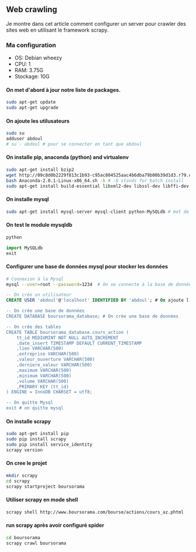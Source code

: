 ## Web crawling
Je montre dans cet article comment configurer un server pour crawler des sites web en utilisant le framework scrapy. 

### Ma configuration
- OS: Debian wheezy
- CPU: 1
- RAM: 3.75G
- Stockage: 10G

#### On met d'abord à jour notre liste de packages.
```sh
sudo apt-get update
sudo apt-get upgrade
```

#### On ajoute les utilusateurs
```sh
sudo su
adduser abdoul
# su - abdoul # pour se connecter en tant que abdoul
```

#### On installe pip, anaconda (python) and virtualenv 
```sh
sudo apt-get install bzip2
wget http://09c8d0b2229f813c1b93-c95ac804525aac4b6dba79b00b39d1d3.r79.cf1.rackcdn.com/Anaconda-2.0.1-Linux-x86_64.sh
bash Anaconda-2.0.1-Linux-x86_64.sh -b # -b stands for batch install
sudo apt-get install build-essential libxml2-dev libssl-dev libffi-dev python-dev libxslt-dev
```

#### On installe mysql 
```sh
sudo apt-get install mysql-server mysql-client python-MySQLdb # mot de passe 1234
```

#### On test le module mysqldb
```sh
python
```

```python
import MySQLdb
exit
```

#### Configurer une base de données mysql pour stocker les données 
 
```sh
# Connexion à la Mysql
mysql --user=root --password=1234  # On se connecte à la base de données
```
```sql
-- On crée un utilisateur
CREATE USER 'abdoul'@'localhost' IDENTIFIED BY 'abdoul'; # On ajoute l'ulisateur abdoul 

-- On crée une base de données
CREATE DATABASE boursorama_database; # On crée une base de données

-- On crée des tables
CREATE TABLE boursorama_database.cours_action (
	tt_id MEDIUMINT NOT NULL AUTO_INCREMENT
	,date_insert TIMESTAMP DEFAULT CURRENT_TIMESTAMP
	,lien VARCHAR(500)
    ,entreprise VARCHAR(500)
    ,valeur_ouverture VARCHAR(500)
    ,derniere_valeur VARCHAR(500)
    ,maximum VARCHAR(500)
    ,minimum VARCHAR(500)
    ,volume VARCHAR(500)
    ,PRIMARY KEY (tt_id)
) ENGINE = InnoDB CHARSET = utf8;

-- On quitte Mysql
exit # on quitte mysql
```

#### On installe scrapy
```sh
sudo apt-get install pip
sudo pip install scrapy
sudo pip install service_identity
scrapy version
```

#### On cree le projet
```sh
mkdir scrapy
cd scrapy
scrapy startproject boursorama
```

#### Utiliser scrapy en mode shell
```sh
scrapy shell http://www.boursorama.com/bourse/actions/cours_az.phtml
```

#### run scrapy après avoir configuré spider
```sh
cd boursorama
scrapy crawl boursorama
```


	
